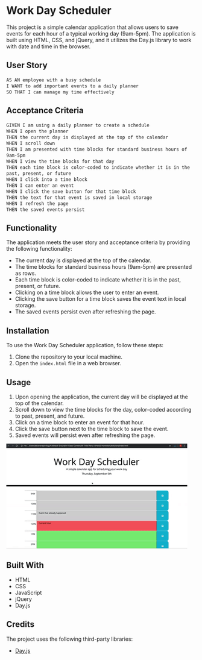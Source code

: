 # Work Day Scheduler

This project is a simple calendar application that allows users to save events for each hour of a typical working day (9am-5pm). The application is built using HTML, CSS, and jQuery, and it utilizes the Day.js library to work with date and time in the browser.

## User Story

```
AS AN employee with a busy schedule
I WANT to add important events to a daily planner
SO THAT I can manage my time effectively
```

## Acceptance Criteria

```
GIVEN I am using a daily planner to create a schedule
WHEN I open the planner
THEN the current day is displayed at the top of the calendar
WHEN I scroll down
THEN I am presented with time blocks for standard business hours of 9am-5pm
WHEN I view the time blocks for that day
THEN each time block is color-coded to indicate whether it is in the past, present, or future
WHEN I click into a time block
THEN I can enter an event
WHEN I click the save button for that time block
THEN the text for that event is saved in local storage
WHEN I refresh the page
THEN the saved events persist
```

## Functionality

The application meets the user story and acceptance criteria by providing the following functionality:

- The current day is displayed at the top of the calendar.
- The time blocks for standard business hours (9am-5pm) are presented as rows.
- Each time block is color-coded to indicate whether it is in the past, present, or future.
- Clicking on a time block allows the user to enter an event.
- Clicking the save button for a time block saves the event text in local storage.
- The saved events persist even after refreshing the page.

## Installation

To use the Work Day Scheduler application, follow these steps:

1. Clone the repository to your local machine.
2. Open the `index.html` file in a web browser.

## Usage

1. Upon opening the application, the current day will be displayed at the top of the calendar.
2. Scroll down to view the time blocks for the day, color-coded according to past, present, and future.
3. Click on a time block to enter an event for that hour.
4. Click the save button next to the time block to save the event.
5. Saved events will persist even after refreshing the page.

![A user clicks on slots on the color-coded calendar and edits the events.](./Assets/05-third-party-apis-homework-demo.gif)

## Built With

- HTML
- CSS
- JavaScript
- jQuery
- Day.js

## Credits

The project uses the following third-party libraries:

- [Day.js](https://day.js.org/en/)






